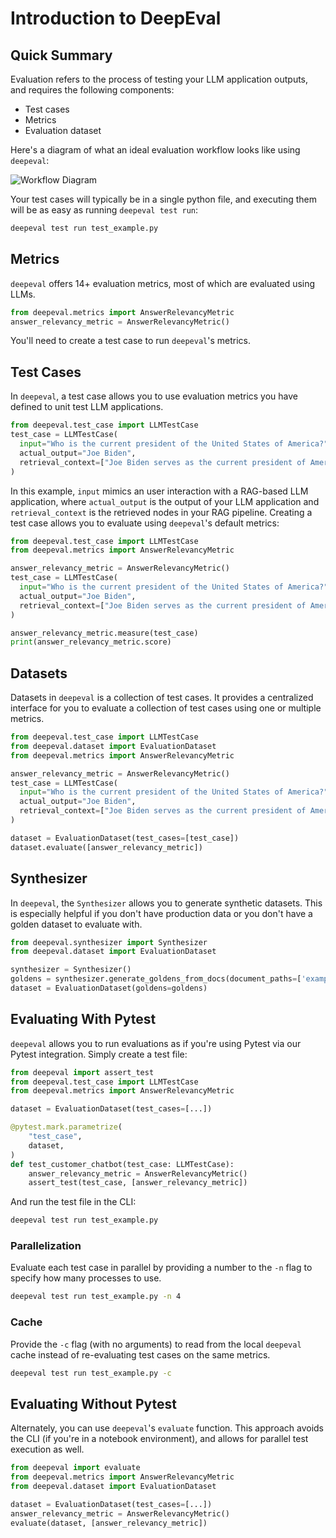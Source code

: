 # Introduction to DeepEval

## Quick Summary

Evaluation refers to the process of testing your LLM application outputs, and requires the following components:

- Test cases
- Metrics
- Evaluation dataset

Here's a diagram of what an ideal evaluation workflow looks like using `deepeval`:

![Workflow Diagram](https://d2lsxfc3p6r9rv.cloudfront.net/workflow.png)

Your test cases will typically be in a single python file, and executing them will be as easy as running `deepeval test run`:

```bash
deepeval test run test_example.py
```

## Metrics

`deepeval` offers 14+ evaluation metrics, most of which are evaluated using LLMs.

```python
from deepeval.metrics import AnswerRelevancyMetric
answer_relevancy_metric = AnswerRelevancyMetric()
```

You'll need to create a test case to run `deepeval`'s metrics.

## Test Cases

In `deepeval`, a test case allows you to use evaluation metrics you have defined to unit test LLM applications.

```python
from deepeval.test_case import LLMTestCase
test_case = LLMTestCase(
  input="Who is the current president of the United States of America?",
  actual_output="Joe Biden",
  retrieval_context=["Joe Biden serves as the current president of America."]
)
```

In this example, `input` mimics an user interaction with a RAG-based LLM application, where `actual_output` is the output of your LLM application and `retrieval_context` is the retrieved nodes in your RAG pipeline. Creating a test case allows you to evaluate using `deepeval`'s default metrics:

```python
from deepeval.test_case import LLMTestCase
from deepeval.metrics import AnswerRelevancyMetric

answer_relevancy_metric = AnswerRelevancyMetric()
test_case = LLMTestCase(
  input="Who is the current president of the United States of America?",
  actual_output="Joe Biden",
  retrieval_context=["Joe Biden serves as the current president of America."]
)

answer_relevancy_metric.measure(test_case)
print(answer_relevancy_metric.score)
```

## Datasets

Datasets in `deepeval` is a collection of test cases. It provides a centralized interface for you to evaluate a collection of test cases using one or multiple metrics.

```python
from deepeval.test_case import LLMTestCase
from deepeval.dataset import EvaluationDataset
from deepeval.metrics import AnswerRelevancyMetric

answer_relevancy_metric = AnswerRelevancyMetric()
test_case = LLMTestCase(
  input="Who is the current president of the United States of America?",
  actual_output="Joe Biden",
  retrieval_context=["Joe Biden serves as the current president of America."]
)

dataset = EvaluationDataset(test_cases=[test_case])
dataset.evaluate([answer_relevancy_metric])
```

## Synthesizer

In `deepeval`, the `Synthesizer` allows you to generate synthetic datasets. This is especially helpful if you don't have production data or you don't have a golden dataset to evaluate with.

```python
from deepeval.synthesizer import Synthesizer
from deepeval.dataset import EvaluationDataset

synthesizer = Synthesizer()
goldens = synthesizer.generate_goldens_from_docs(document_paths=['example.txt', 'example.docx', 'example.pdf'])
dataset = EvaluationDataset(goldens=goldens)
```

## Evaluating With Pytest

`deepeval` allows you to run evaluations as if you're using Pytest via our Pytest integration. Simply create a test file:

```python
from deepeval import assert_test
from deepeval.test_case import LLMTestCase
from deepeval.metrics import AnswerRelevancyMetric

dataset = EvaluationDataset(test_cases=[...])

@pytest.mark.parametrize(
    "test_case",
    dataset,
)
def test_customer_chatbot(test_case: LLMTestCase):
    answer_relevancy_metric = AnswerRelevancyMetric()
    assert_test(test_case, [answer_relevancy_metric])
```

And run the test file in the CLI:

```bash
deepeval test run test_example.py
```

### Parallelization

Evaluate each test case in parallel by providing a number to the `-n` flag to specify how many processes to use.

```bash
deepeval test run test_example.py -n 4
```

### Cache

Provide the `-c` flag (with no arguments) to read from the local `deepeval` cache instead of re-evaluating test cases on the same metrics.

```bash
deepeval test run test_example.py -c
```

## Evaluating Without Pytest

Alternately, you can use `deepeval`'s `evaluate` function. This approach avoids the CLI (if you're in a notebook environment), and allows for parallel test execution as well.

```python
from deepeval import evaluate
from deepeval.metrics import AnswerRelevancyMetric
from deepeval.dataset import EvaluationDataset

dataset = EvaluationDataset(test_cases=[...])
answer_relevancy_metric = AnswerRelevancyMetric()
evaluate(dataset, [answer_relevancy_metric])
```
